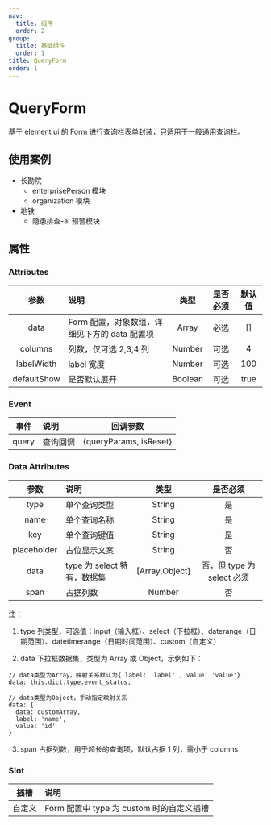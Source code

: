 ```yaml
---
nav:
  title: 组件
  order: 2
group:
  title: 基础组件
  order: 1
title: QueryForm
order: 1
---
```


# QueryForm

基于 element ui 的 Form 进行查询栏表单封装，只适用于一般通用查询栏。

## 使用案例

- 长勘院
  - enterprisePerson 模块
  - organization 模块
- 地铁
  - 隐患排查-ai 预警模块

## 属性

### Attributes

|    参数     | 说明                                          |  类型   | 是否必须 | 默认值 |
| :---------: | :-------------------------------------------- | :-----: | :------: | :----: |
|    data     | Form 配置，对象数组，详细见下方的 data 配置项 |  Array  |   必选   |   []   |
|   columns   | 列数，仅可选 2,3,4 列                         | Number  |   可选   |   4    |
| labelWidth  | label 宽度                                    | Number  |   可选   |  100   |
| defaultShow | 是否默认展开                                  | Boolean |   可选   |  true  |

### Event

| 事件  | 说明     |        回调参数        |
| :---: | :------- | :--------------------: |
| query | 查询回调 | {queryParams, isReset} |

### Data Attributes

|    参数     | 说明                        |      类型      |          是否必须          |
| :---------: | :-------------------------- | :------------: | :------------------------: |
|    type     | 单个查询类型                |     String     |             是             |
|    name     | 单个查询名称                |     String     |             是             |
|     key     | 单个查询键值                |     String     |             是             |
| placeholder | 占位显示文案                |     String     |             否             |
|    data     | type 为 select 特有，数据集 | [Array,Object] | 否，但 type 为 select 必须 |
|    span     | 占据列数                    |     Number     |             否             |

注：

1. type
   列类型，可选值：input（输入框）、select（下拉框）、daterange（日期范围）、datetimerange（日期时间范围）、custom（自定义）

2. data
   下拉框数据集，类型为 Array 或 Object，示例如下：

```
// data类型为Array，映射关系默认为{ label: 'label' , value: 'value'}
data: this.dict.type.event_status,

// data类型为Object，手动指定映射关系
data: {
  data: customArray,
  label: 'name',
  value: 'id'
}

```

3. span
   占据列数，用于超长的查询项，默认占据 1 列，需小于 columns

### Slot

|  插槽  | 说明                                      |
| :----: | :---------------------------------------- |
| 自定义 | Form 配置中 type 为 custom 时的自定义插槽 |
